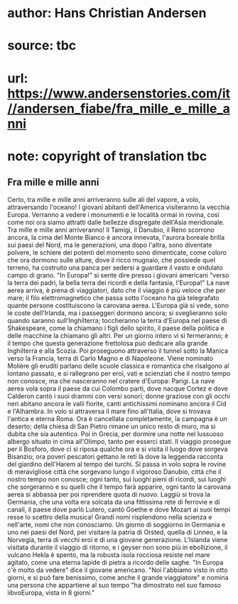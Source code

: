 # author: Hans Christian Andersen
# source: tbc
# url: https://www.andersenstories.com/it//andersen_fiabe/fra_mille_e_mille_anni
# note: copyright of translation tbc

## Fra mille e mille anni 

Certo, tra mille e mille anni arriveranno sulle ali del vapore, a volo,
attraversando l'oceano! I giovani abitanti dell'America visiteranno la
vecchia Europa. Verranno a vedere i monumenti e le località ormai in
rovina, così come noi ora siamo attratti dalle bellezze disgregate
dell'Asia meridionale.
Tra mille e mille anni arriveranno!
Il Tamigi, il Danubio, il Reno scorrono ancora, la cima del Monte Bianco
è ancora innevata, l'aurora boreale brilla sui paesi del Nord, ma le
generazioni, una dopo l'altra, sono diventate polvere, le schiere dei
potenti del momento sono dimenticate, come coloro che ora dormono sulle
alture, dove il ricco mugnaio, che possiede quel terreno, ha costruito
una panca per sedersi a guardare il vasto e ondulato campo di grano.
"In Europa!" si sente dire presso i giovani americani "verso la terra
dei padri, la bella terra dei ricordi e della fantasia, l'Europa!"
La nave aerea arriva, è piena di viaggiatori, dato che il viaggio è più
veloce che per mare; il filo elettromagnetico che passa sotto l'oceano
ha già telegrafato quante persone costituiscono la carovana aerea.
L'Europa già si vede, sono le coste dell'Irlanda, ma i passeggeri
dormono ancora; si sveglieranno solo quando saranno sull'Inghilterra;
toccheranno la terra d'Europa nel paese di Shakespeare, come la
chiamano i figli dello spirito, il paese della politica e delle macchine
la chiamano gli altri.
Per un giorno intero vi si fermeranno; è il tempo che questa generazione
frettolosa può dedicare alla grande Inghilterra e alla Scozia.
Poi proseguono attraverso il tunnel sotto la Manica verso la Francia,
terra di Carlo Magno e di Napoleone. Viene nominato Molière gli eruditi
parlano delle scuole classica e romantica che risalgono al lontano
passato, e si rallegrano per eroi, vati e scienziati che il nostro tempo
non conosce, ma che nasceranno nel cratere d'Europa: Parigi.
La nave aerea vola sopra il paese da cui Colombo partì, dove nacque
Cortez e dove Calderon cantò i suoi drammi con versi sonori; donne
graziose con gli occhi neri abitano ancora le valli fiorite, canti
antichissimi nominano ancora il Cid e l'Alhambra.
In volo si attraversa il mare fino all'Italia, dove si trovava
l'antica e eterna Roma. Ora è cancellata completamente, la campagna è
un deserto; della chiesa di San Pietro rimane un unico resto di muro, ma
si dubita che sia autentico.
Poi in Grecia, per dormire una notte nel lussuoso albergo situato in
cima all'Olimpo, tanto per esserci stati. Il viaggio prosegue per il
Bosforo, dove ci si riposa qualche ora e si visita il luogo dove sorgeva
Bisanzio; ora poveri pescatori gettano le reti là dove la leggenda
racconta del giardino dell'Harem al tempo dei turchi.
Si passa in volo sopra le rovine di meravigliose città che sorgevano
lungo il vigoroso Danubio, città che il nostro tempo non conosce; ogni
tanto, sui luoghi pieni di ricordi, sui luoghi che sorgeranno e su
quelli che il tempo farà apparire, ogni tanto la carovana aerea si
abbassa per poi riprendere quota di nuovo.
Laggiù si trova la Germania, che una volta era solcata da una fittissima
rete di ferrovie e di canali, il paese dove parlò Lutero, cantò Goethe e
dove Mozart ai suoi tempi resse lo scettro della musica! Grandi nomi
risplendono nella scienza e nell'arte, nomi che non conosciamo.
Un giorno di soggiorno in Germania e uno nei paesi del Nord, per
visitare la patria di Orsted, quella di Linneo, e la Norvegia, terra di
vecchi eroi e di una giovane generazione. L'Islanda viene visitata
durante il viaggio di ritorno, e i geyser non sono più in ebollizione,
il vulcano Hekla è spento, ma la robusta isola rocciosa resiste nel mare
agitato, come una eterna lapide di pietra a ricordo delle saghe.
"In Europa c'è molto da vedere" dice il giovane americano. "Noi
l'abbiamo visto in otto giorni, e si può fare benissimo, come anche il
grande viaggiatore" e nomina una persona che appartiene al suo tempo
"ha dimostrato nel suo famoso ìibvoEuropa, vista in 8 giorni."
